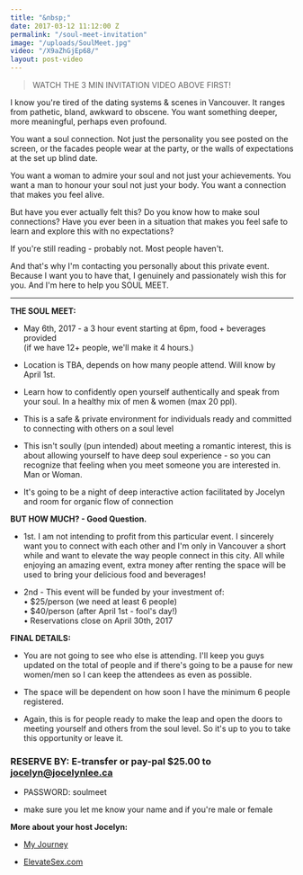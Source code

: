 ```yaml
---
title: "&nbsp;"
date: 2017-03-12 11:12:00 Z
permalink: "/soul-meet-invitation"
image: "/uploads/SoulMeet.jpg"
video: "/X9aZhGjEp68/"
layout: post-video
---
```


> WATCH THE 3 MIN INVITATION VIDEO ABOVE FIRST!

I know you're tired of the dating systems & scenes in Vancouver. It ranges from pathetic, bland, awkward to obscene. You want something deeper, more meaningful, perhaps even profound.

You want a soul connection. Not just the personality you see posted on the screen, or the facades people wear at the party, or the walls of expectations at the set up blind date.

You want a woman to admire your soul and not just your achievements. You want a man to honour your soul not just your body. You want a connection that makes you feel alive.

But have you ever actually felt this? Do you know how to make soul connections? Have you ever been in a situation that makes you feel safe to learn and explore this with no expectations?

If you're still reading - probably not. Most people haven't.

And that's why I'm contacting you personally about this private event. Because I want you to have that, I genuinely and passionately wish this for you. And I'm here to help you SOUL MEET.

---

**THE SOUL MEET:**

*  May 6th, 2017  -  a 3 hour event starting at 6pm, food \+ beverages provided\
  \(if we have 12\+ people, we'll make it 4 hours.)

* Location is TBA, depends on how many people attend. Will know by April 1st.

* Learn how to confidently open yourself authentically and speak from your soul. In a healthy mix of men & women (max 20 ppl).

* This is a safe & private environment for individuals ready and committed to connecting with others on a soul level

* This isn't soully (pun intended) about meeting a romantic interest, this is about allowing yourself to have deep soul experience - so you can recognize that feeling when you meet someone you are interested in. Man or Woman.

* It's going to be a night of deep interactive action facilitated by Jocelyn and room for organic flow of connection

**BUT HOW MUCH? - Good Question.**

* 1st. I am not intending to profit from this particular event. I sincerely want you to connect with each other and I'm only in Vancouver a short while and want to elevate the way people connect in this city. All while enjoying an amazing event, extra money after renting the space will be used to bring your delicious food and beverages!

* 2nd - This event will be funded by your investment of:\
  • $25/person (we need at least 6 people)\
  • $40/person (after April 1st - fool's day!)\
  • Reservations close on April 30th, 2017

**FINAL DETAILS:**

* You are not going to see who else is attending. I'll keep you guys updated on the total of people and if there's going to be a pause for new women/men so I can keep the attendees as even as possible.


* The space will be dependent on how soon I have the minimum 6 people registered.


* Again, this is for people ready to make the leap and open the doors to meeting yourself and others from the soul level. So it's up to you to take this opportunity or leave it.

### **RESERVE BY: E-transfer or pay-pal $25.00 to [jocelyn@jocelynlee.ca](mailto:jocelyn@jocelynlee.ca)**

* PASSWORD: soulmeet

* make sure you let me know your name and if you're male or female

**More about your host Jocelyn:**

* [My Journey](http://www.jocelynlee.ca/my-journey/)

* [ElevateSex.com](http://elevatesex.com/)